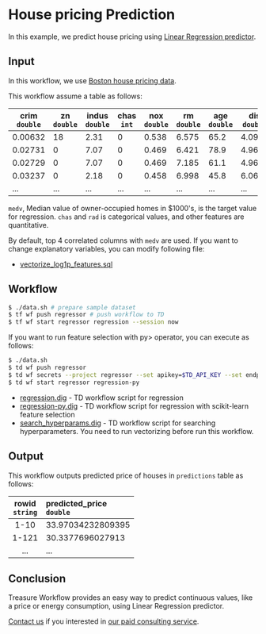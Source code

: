 # House pricing Prediction

In this example, we predict house pricing using [Linear Regression predictor](http://hivemall.incubator.apache.org/userguide/regression/general.html).

## Input

In this workflow, we use [Boston house pricing data](https://www.cs.toronto.edu/~delve/data/boston/bostonDetail.html).

This workflow assume a table as follows:

| crim<br/>`double` | zn<br/>`double` | indus<br/>`double` | chas<br/>`int` | nox<br/>`double` | rm<br/>`double`  | age<br/>`double` | dis<br/>`double`  | rad<br/>`int` | tax<br/>`int` | ptratio<br/>`double` | b<br/>`double` | lstat<br/>`double` | medv<br/>`double` | 
|---------|------|---------|--------|-------|-------|-------|--------|-------|-------|-----------|--------|---------|--------| 
| 0.00632 | 18   | 2.31    | 0      | 0.538 | 6.575 | 65.2  | 4.09   | 1     | 296   | 15.3      | 396.9  | 4.98    | 24     | 
| 0.02731 | 0    | 7.07    | 0      | 0.469 | 6.421 | 78.9  | 4.9671 | 2     | 242   | 17.8      | 396.9  | 9.14    | 21.6   | 
| 0.02729 | 0    | 7.07    | 0      | 0.469 | 7.185 | 61.1  | 4.9671 | 2     | 242   | 17.8      | 392.83 | 4.03    | 34.7   | 
| 0.03237 | 0    | 2.18    | 0      | 0.458 | 6.998 | 45.8  | 6.0622 | 3     | 222   | 18.7      | 394.63 | 2.94    | 33.4   | 
| ... | ...    | ... | ... | ... | ... | ...  | ... | ... | ... | ... | ... | ... | ... | 

`medv`, Median value of owner-occupied homes in $1000's, is the target value for regression. `chas` and `rad` is categorical values, and other features are quantitative.

By default, top 4 correlated columns with `medv` are used. If you want to change explanatory variables, you can modify following file:

- [vectorize_log1p_features.sql](./queries/vectorize_features.sql)

## Workflow

```sh
$ ./data.sh # prepare sample dataset
$ tf wf push regressor # push workflow to TD
$ tf wf start regressor regression --session now
```

If you want to run feature selection with py> operator, you can execute as follows:

```sh
$ ./data.sh
$ td wf push regressor
$ td wf secrets --project regressor --set apikey=$TD_API_KEY --set endpoint=$TD_API_SERVER
$ td wf start regressor regression-py
```

* [regression.dig](regression.dig) - TD workflow script for regression
* [regression-py.dig](regression-py.dig) - TD workflow script for regression with scikit-learn feature selection
* [search_hyperparams.dig](search_hyperparams.dig) - TD workflow script for searching hyperparameters. You need to run vectorizing before run this workflow.

## Output

This workflow outputs predicted price of houses in `predictions` table as follows:

| rowid<br/>`string` | predicted_price<br/>`double` |
|:---:|:---|
| 1-10 |33.97034232809395|
| 1-121 |30.3377696027913|
| ... |...|

## Conclusion

Treasure Workflow provides an easy way to predict continuous values, like a price or energy consumption, using Linear Regression predictor.

[Contact us](https://www.treasuredata.com/contact_us) if you interested in [our paid consulting service](https://docs.treasuredata.com/articles/data-science-consultation).

